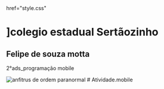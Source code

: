 



<title>desenvolvimento  de sistemas</title>
<linkrel="stylesheet"> href="style.css"</linkrel>
<head>

  <body>
    <h1>]colegio estadual Sertãozinho </h1>
    <h2>Felipe de souza motta</h2>
    <p>2°ads_programação mobile</p>
</head>
  </body>
<!DOCTYPE html >
<html>
  <head>

<title>atividade avaliativa</title>
  </head>
  <body> 
<img scr="  https://images.app.goo.gl/dhJUdyjdFXhN5ZRG6.jpg"
  alt="anfitrus de ordem paranormal ">
  </body>
</html># Atividade.mobile
